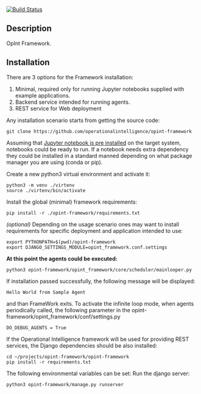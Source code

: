[![Build Status](https://travis-ci.com/operationalintelligence/rucio-opint-backend.svg?branch=master)](https://travis-ci.com/operationalintelligence/rucio-opint-backend)

## Description

OpInt Framework.

## Installation
There are 3 options for the Framework installation:
1. Minimal, required only for running Jupyter notebooks supplied with example applications.
2. Backend service intended for running agents. 
3. REST service for Web deployment

Any installation scenario starts from getting the source code:
```commandline
git clone https://github.com/operationalintelligence/opint-framework
```
Assuming that [Jupyter notebook is pre installed](https://jupyter.org/install) on the target system, notebooks could be 
ready to run. If a notebook needs extra dependency they could be installed in a standard manned depending on what 
package manager you are using (conda or pip).   

Create a new python3 virtual environment and activate it:
```commandline
python3 -m venv ./virtenv
source ./virtenv/bin/activate
```

Install the global (minimal) framework requirements:  
```commandline
pip install -r ./opint-framework/requirements.txt
``` 

_(optional)_ Depending on the usage scenario ones may want to install requirements for specific deployment and application intended to use:
```commandline
export PYTHONPATH=$(pwd)/opint-framework
export DJANGO_SETTINGS_MODULE=opint_framework.conf.settings
``` 

**At this point the agents could be executed:**
```commandline
python3 opint-framework/opint_framework/core/scheduler/mainlooper.py
``` 

If installation passed successfully, the following message will be displayed:
```commandline
Hello World from Sample Agent
``` 
and than FrameWork exits. To activate the infinite loop mode, when agents periodically called, 
the following parameter in the opint-framework/opint_framework/conf/settings.py
```commandline
DO_DEBUG_AGENTS = True
``` 

If the Operational Intelligence framework will be used for providing REST services, the Django dependencies should be also installed: 
```commandline
cd ~/projects/opint-framework/opint-framework
pip install -r requirements.txt
``` 

The following environmental variables can be set:
Run the django server:
```commandline
python3 opint-framework/manage.py runserver
```